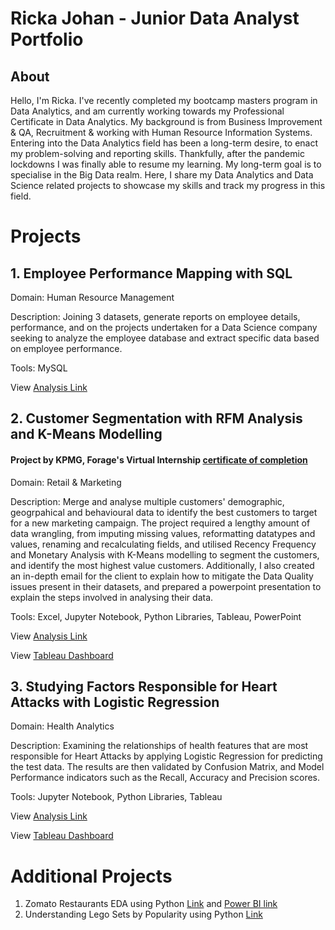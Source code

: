 # Ricka Johan - Junior Data Analyst Portfolio
## About
Hello, I'm Ricka. I've recently completed my bootcamp masters program in Data Analytics, and am currently working towards my Professional Certificate in Data Analytics. My background is from Business Improvement & QA, Recruitment & working with Human Resource Information Systems. Entering into the Data Analytics field has been a long-term desire, to enact my problem-solving and reporting skills. Thankfully, after the pandemic lockdowns I was finally able to resume my learning. My long-term goal is to specialise in the Big Data realm. Here, I share my Data Analytics and Data Science related projects to showcase my skills and track my progress in this field. 

# Projects

## 1. Employee Performance Mapping with SQL

Domain: Human Resource Management

Description: Joining 3 datasets, generate reports on employee details,  performance, and on the projects undertaken for a Data Science company seeking to analyze the employee database and extract specific data based on employee performance.

Tools: MySQL

View [Analysis Link](https://github.com/ririi7/DataAnalyst_ProjectsPortfolio/blob/main/cdSQLscienceQtech1.pdf)


## 2. Customer Segmentation with RFM Analysis and K-Means Modelling
#### Project by KPMG, Forage's Virtual Internship [certificate of completion](https://github.com/ririi7/DataAnalyst_ProjectsPortfolio/blob/main/KPMG%20AU_9uBbwoovpYXJDNtNs_1673847610052_completion_certificate.pdf)

Domain: Retail & Marketing

Description: Merge and analyse multiple customers' demographic, geogrpahical and behavioural data to identify the best customers to target for a new marketing campaign. The project required a lengthy amount of data wrangling, from imputing missing values, reformatting datatypes and values, renaming and recalculating fields, and utilised Recency Frequency and Monetary Analysis with K-Means modelling to segment the customers, and identify the most highest value customers. Additionally, I also created an in-depth email for the client to explain how to mitigate the Data Quality issues present in their datasets, and prepared a powerpoint presentation to explain the steps involved in analysing their data.

Tools: Excel, Jupyter Notebook, Python Libraries, Tableau, PowerPoint

View [Analysis Link](https://github.com/ririi7/DataAnalyst_ProjectsPortfolio/blob/main/Forage's%20KPMG%20for%20Sprocket%20Central%20Pty%20Ltd.pdf)

View [Tableau Dashboard](https://public.tableau.com/views/SprocketCentralCustomerSegmentation/Dashboard1?:language=en-US&:display_count=n&:origin=viz_share_link)



## 3. Studying Factors Responsible for Heart Attacks with Logistic Regression
Domain: Health Analytics

Description: Examining the relationships of health features that are most responsible for Heart Attacks by applying Logistic Regression for predicting the test data. The results are then validated by Confusion Matrix, and Model Performance indicators such as the Recall, Accuracy and Precision scores.

Tools: Jupyter Notebook, Python Libraries, Tableau

View [Analysis Link](https://github.com/ririi7/DataAnalyst_ProjectsPortfolio/blob/main/Capstone%20Project%203%20pdfhtml.pdf)

View [Tableau Dashboard](https://public.tableau.com/views/HeartAttackFactors_16738268795260/Dashboard1?:language=en-US&:display_count=n&:origin=viz_share_link)




# Additional Projects
1. Zomato Restaurants EDA using Python [Link](https://github.com/ririi7/DataAnalyst_ProjectsPortfolio/blob/main/checkedcapstone1restaurants.pdf) and [Power BI link](https://github.com/ririi7/DataAnalyst_ProjectsPortfolio/blob/main/Zomato%20PDF%20Portfolio.pdf)
2. Understanding Lego Sets by Popularity using Python [Link](https://github.com/ririi7/DataAnalyst_ProjectsPortfolio/blob/main/Legonotebook.pdf)
